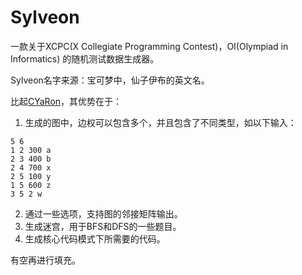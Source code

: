 # Sylveon

一款关于XCPC(X Collegiate Programming Contest)，OI(Olympiad in Informatics) 的随机测试数据生成器。

Sylveon名字来源：宝可梦中，仙子伊布的英文名。

比起[CYaRon](https://github.com/luogu-dev/cyaron)，其优势在于：

1. 生成的图中，边权可以包含多个，并且包含了不同类型，如以下输入：

```
5 6
1 2 300 a
2 3 400 b
2 4 700 x
2 5 100 y
1 5 600 z
3 5 2 w
```

2. 通过一些选项，支持图的邻接矩阵输出。
3. 生成迷宫，用于BFS和DFS的一些题目。
4. 生成核心代码模式下所需要的代码。

有空再进行填充。
